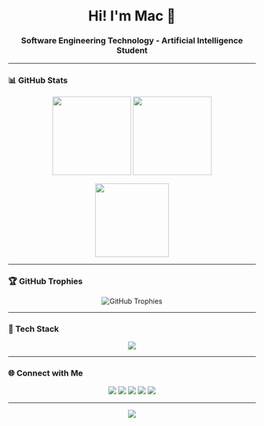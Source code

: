 <!--
**Jaturaput-Jongsubcharoen/Jaturaput-Jongsubcharoen** is a ✨ _special_ ✨ repository because its `README.md` (this file) appears on your GitHub profile.

Here are some ideas to get you started:

- 🔭 I’m currently working on ...
- 🌱 I’m currently learning ...
- 👯 I’m looking to collaborate on ...
- 🤔 I’m looking for help with ...
- 💬 Ask me about ...
- 📫 How to reach me: ...
- 😄 Pronouns: ...
- ⚡ Fun fact: ...
-->

<!-- 🌌 Modern Visual GitHub Profile README for Jaturaput Jongsubcharoen -->

<h1 align="center">Hi! I'm <b>Mac</b> 👋</h1>
<h3 align="center">Software Engineering Technology - Artificial Intelligence Student</h3>

---


### 📊 GitHub Stats

<p align="center">
  <img src="https://github-readme-stats.vercel.app/api?username=Jaturaput-Jongsubcharoen&show_icons=true&theme=radical&hide_border=true&count_private=true" height="160px"/>
  <img src="https://github-readme-stats.vercel.app/api/top-langs/?username=Jaturaput-Jongsubcharoen&layout=compact&theme=radical&hide_border=true" height="160px"/>
</p>

<p align="center">
  <img src="https://github-readme-streak-stats.herokuapp.com?user=Jaturaput-Jongsubcharoen&theme=radical&hide_border=true" height="150px"/>
</p>

---

### 🏆 GitHub Trophies

<p align="center">
  <img src="https://github-profile-trophy.vercel.app/?username=Jaturaput-Jongsubcharoen&theme=radical&no-frame=true&margin-w=10" alt="GitHub Trophies"/>
</p>

---

### 🧰 Tech Stack

<p align="center">
  <img src="https://skillicons.dev/icons?i=js,ts,react,html,css,python,angular,nodejs,mongodb,oracle,git,github" />
</p>

---

### 🌐 Connect with Me

<p align="center">
  <a href="https://www.youtube.com/" target="_blank"><img src="https://img.shields.io/badge/YouTube-FF0000?style=for-the-badge&logo=youtube&logoColor=white"/></a>
  <a href="https://www.instagram.com/" target="_blank"><img src="https://img.shields.io/badge/Instagram-E4405F?style=for-the-badge&logo=instagram&logoColor=white"/></a>
  <a href="https://discord.com/" target="_blank"><img src="https://img.shields.io/badge/Discord-5865F2?style=for-the-badge&logo=discord&logoColor=white"/></a>
  <a href="mailto:your.email@gmail.com" target="_blank"><img src="https://img.shields.io/badge/Gmail-D14836?style=for-the-badge&logo=gmail&logoColor=white"/></a>
  <a href="https://www.linkedin.com/" target="_blank"><img src="https://img.shields.io/badge/LinkedIn-0077B5?style=for-the-badge&logo=linkedin&logoColor=white"/></a>
</p>

---

<p align="center">
  <img src="https://komarev.com/ghpvc/?username=Jaturaput-Jongsubcharoen&color=ff69b4&style=flat-square&label=Profile+Views"/>
</p>

